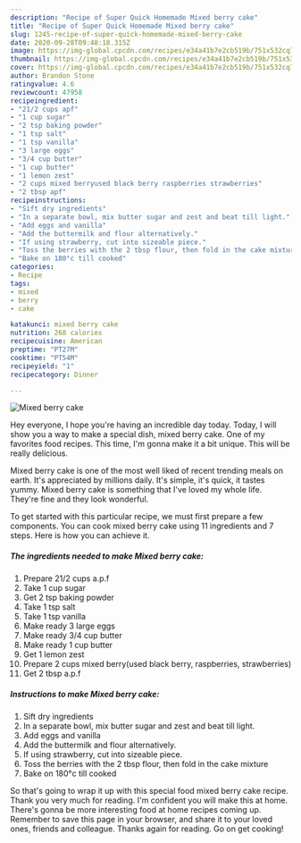 ```yaml
---
description: "Recipe of Super Quick Homemade Mixed berry cake"
title: "Recipe of Super Quick Homemade Mixed berry cake"
slug: 1245-recipe-of-super-quick-homemade-mixed-berry-cake
date: 2020-09-28T09:48:18.315Z
image: https://img-global.cpcdn.com/recipes/e34a41b7e2cb519b/751x532cq70/mixed-berry-cake-recipe-main-photo.jpg
thumbnail: https://img-global.cpcdn.com/recipes/e34a41b7e2cb519b/751x532cq70/mixed-berry-cake-recipe-main-photo.jpg
cover: https://img-global.cpcdn.com/recipes/e34a41b7e2cb519b/751x532cq70/mixed-berry-cake-recipe-main-photo.jpg
author: Brandon Stone
ratingvalue: 4.6
reviewcount: 47958
recipeingredient:
- "21/2 cups apf"
- "1 cup sugar"
- "2 tsp baking powder"
- "1 tsp salt"
- "1 tsp vanilla"
- "3 large eggs"
- "3/4 cup butter"
- "1 cup butter"
- "1 lemon zest"
- "2 cups mixed berryused black berry raspberries strawberries"
- "2 tbsp apf"
recipeinstructions:
- "Sift dry ingredients"
- "In a separate bowl, mix butter sugar and zest and beat till light."
- "Add eggs and vanilla"
- "Add the buttermilk and flour alternatively."
- "If using strawberry, cut into sizeable piece."
- "Toss the berries with the 2 tbsp flour, then fold in the cake mixture"
- "Bake on 180°c till cooked"
categories:
- Recipe
tags:
- mixed
- berry
- cake

katakunci: mixed berry cake 
nutrition: 268 calories
recipecuisine: American
preptime: "PT27M"
cooktime: "PT54M"
recipeyield: "1"
recipecategory: Dinner

---
```



![Mixed berry cake](https://img-global.cpcdn.com/recipes/e34a41b7e2cb519b/751x532cq70/mixed-berry-cake-recipe-main-photo.jpg)

Hey everyone, I hope you're having an incredible day today. Today, I will show you a way to make a special dish, mixed berry cake. One of my favorites food recipes. This time, I'm gonna make it a bit unique. This will be really delicious.



Mixed berry cake is one of the most well liked of recent trending meals on earth. It's appreciated by millions daily. It's simple, it's quick, it tastes yummy. Mixed berry cake is something that I've loved my whole life. They're fine and they look wonderful.


To get started with this particular recipe, we must first prepare a few components. You can cook mixed berry cake using 11 ingredients and 7 steps. Here is how you can achieve it.

<!--inarticleads1-->

##### The ingredients needed to make Mixed berry cake:

1. Prepare 21/2 cups a.p.f
1. Take 1 cup sugar
1. Get 2 tsp baking powder
1. Take 1 tsp salt
1. Take 1 tsp vanilla
1. Make ready 3 large eggs
1. Make ready 3/4 cup butter
1. Make ready 1 cup butter
1. Get 1 lemon zest
1. Prepare 2 cups mixed berry(used black berry, raspberries, strawberries)
1. Get 2 tbsp a.p.f




<!--inarticleads2-->

##### Instructions to make Mixed berry cake:

1. Sift dry ingredients
1. In a separate bowl, mix butter sugar and zest and beat till light.
1. Add eggs and vanilla
1. Add the buttermilk and flour alternatively.
1. If using strawberry, cut into sizeable piece.
1. Toss the berries with the 2 tbsp flour, then fold in the cake mixture
1. Bake on 180°c till cooked




So that's going to wrap it up with this special food mixed berry cake recipe. Thank you very much for reading. I'm confident you will make this at home. There's gonna be more interesting food at home recipes coming up. Remember to save this page in your browser, and share it to your loved ones, friends and colleague. Thanks again for reading. Go on get cooking!
